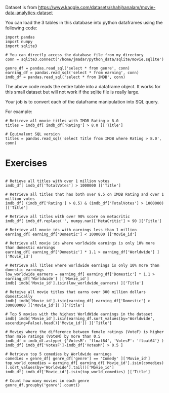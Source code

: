 Dataset is from https://www.kaggle.com/datasets/shahjhanalam/movie-data-analytics-dataset

You can load the 3 tables in this database into python dataframes using the
following code:

```
import pandas
import numpy
import sqlite3

# You can directly access the database file from my directory
conn = sqlite3.connect('/home/jmadar/python_data/sqlite/movie.sqlite')

genre_df = pandas.read_sql('select * from genre', conn)
earning_df = pandas.read_sql('select * from earning', conn)
imdb_df = pandas.read_sql('select * from IMDB', conn)
```

The above code reads the entire table into a dataframe object.  It works for
this small dataset but will not work if the sqlite file is really large.

Your job is to convert each of the dataframe manipulation into SQL query.

For example:

```
# Retireve all movie titles with IMDB Rating > 8.0
titles = imdb_df[ imdb_df['Rating'] > 8.0 ]['Title']

# Equivalent SQL version
titles = pandas.read_sql('select Title from IMDB where Rating > 8.0', conn)
```

# Exercises
```

# Retieve all titles with over 1 million votes
imdb_df[ imdb_df['TotalVotes'] > 1000000 ]['Title']

# Retrieve all titles that has both over 8.5 on IMDB Rating and over 1 million votes
imdb_df[ (imdb_df['Rating'] > 8.5) & (imdb_df['TotalVotes'] > 1000000) ]['Title']

# Retrieve all titles with over 90% score on metacritic
imdb_df[ imdb_df.replace('', numpy.nan)['MetaCritic'] > 90 ]['Title']

# Retrieve all movie ids with earnings less than 1 million
earning_df[ earning_df['Domestic'] < 1000000 ]['Movie_id']

# Retrieve all movie ids where worldwide earnings is only 10% more than domestic earnings
earning_df[ earning_df['Domestic'] * 1.1 > earning_df['Worldwide'] ]['Movie_id']

# Retrieve all Titles where worldwide earnings is only 10% more than domestic earnings
low_worldwide_earners = earning_df[ earning_df['Domestic'] * 1.1 > earning_df['Worldwide'] ]['Movie_id']
imdb[ imdb['Movie_id'].isin(low_worldwide_earners) ]['Title']

# Reteive all movie titles that earns over 300 million dollars domestically
imdb[ imdb['Movie_id'].isin(earning_df[ earning_df['Domestic'] > 300000000 ]['Movie_id']) ]['Title']

# Top 5 movies with the highest WorldWide earnings in the dataset
imdb[ imdb['Movie_id'].isin(earning_df.sort_values(by='Worldwide', ascending=False).head()['Movie_id']) ]['Title']

# Movies where the difference between female ratings (VoteF) is higher than male ratings (VoteM) by more than 0.5
imdb_df = imdb_df.astype( {'VotesM': 'float64', 'VotesF': 'float64'} )
imdb_df[ imdb_df['VotesF']-imdb_df['VotesM'] > 0.5 ]

# Retrieve top 5 comedies by Worldwide earnings
comedies = genre_df[ genre_df['genre'] == 'Comedy' ]['Movie_id']
top_world_comedies = earning_df[ earning_df['Movie_id'].isin(comedies) ].sort_values(by='Worldwide').tail()['Movie_id']
imdb_df[ imdb_df['Movie_id'].isin(top_world_comedies) ]['Title']

# Count how many movies in each genre
genre_df.groupby('genre').count()

```


